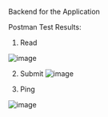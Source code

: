 Backend for the Application

Postman Test Results:

1) Read
   
![image](https://github.com/ATHARVA-GAWAS/forms-backend/assets/111885892/0a542c4b-338e-4509-81f6-27d87c219a58)

2) Submit
![image](https://github.com/ATHARVA-GAWAS/forms-backend/assets/111885892/19453901-77a9-4c0b-a1a4-a227498e5412)

3) Ping

![image](https://github.com/ATHARVA-GAWAS/forms-backend/assets/111885892/2c5f84a1-c2f5-4ba5-9b66-898f8636de2f)

